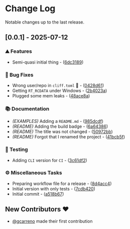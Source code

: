 # Change Log

Notable changes up to the last release.

## [0.0.1] - 2025-07-12

### ⛰️  Features

- Semi-quasi initial thing - ([6dc3189](https://github.com/gcarreno/objpas-card-framework/commit/6dc318916f24eca28d22d6397f12cc2cabcef616))

### 🐛 Bug Fixes

- Wrong user/repo in `cliff.toml` :facepalm: - ([0428d61](https://github.com/gcarreno/objpas-card-framework/commit/0428d616d06878d9b54cd8305c5892cae65acb9b))
- Getting `RT_RCDATA` under Windows - ([2b4023a](https://github.com/gcarreno/objpas-card-framework/commit/2b4023aef98d5b3b2d12c0f69729ed985ae4b181))
- Plugged some mem leaks - ([48ace8a](https://github.com/gcarreno/objpas-card-framework/commit/48ace8ac272f59dc0876a558e57fcf4cfa123f4b))

### 📚 Documentation

- *(EXAMPLES)* Adding a `README.md` - ([985dcdf](https://github.com/gcarreno/objpas-card-framework/commit/985dcdf22a9c14267a8ef0285df4c1469687e912))
- *(README)* Adding the build badge - ([6a64386](https://github.com/gcarreno/objpas-card-framework/commit/6a64386c03821f5904a3932b2ff6c0c502ed4eeb))
- *(README)* The title was not changed - ([50972bb](https://github.com/gcarreno/objpas-card-framework/commit/50972bb2ed3504790cdeb33afcace9a42614ac38))
- *(README)* Forgot that I renamed the project - ([41bcb5f](https://github.com/gcarreno/objpas-card-framework/commit/41bcb5f9718946b35ed4637ad60a82272e5ddc42))

### 🧪 Testing

- Adding `CLI` version for `CI` - ([3c61df2](https://github.com/gcarreno/objpas-card-framework/commit/3c61df2ca0a81b9c0e9f4d7ac88d8986c87bd679))

### ⚙️ Miscellaneous Tasks

- Preparing workflow file for a release - ([8d4acc4](https://github.com/gcarreno/objpas-card-framework/commit/8d4acc4887f3f43a8b03b1f2f6139e8e77d3a18c))
- Initial version with only tests - ([7cdb420](https://github.com/gcarreno/objpas-card-framework/commit/7cdb420868f45b58779aadd693966aeb585f555f))
- Initial commit - ([a518b67](https://github.com/gcarreno/objpas-card-framework/commit/a518b67373178a4ae1e17af2ad15605dbd2edce0))

## New Contributors ❤️

* [@gcarreno](https://github.com/gcarreno) made their first contribution

